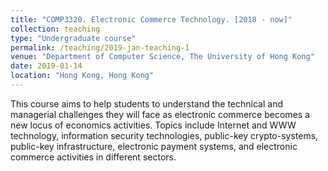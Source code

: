 ```yaml
---
title: "COMP3320. Electronic Commerce Technology. [2018 - now]"
collection: teaching
type: "Undergraduate course"
permalink: /teaching/2019-jan-teaching-1
venue: "Department of Computer Science, The University of Hong Kong"
date: 2019-01-14
location: "Hong Kong, Hong Kong"
---
```


This course aims to help students to understand the technical and managerial challenges they will face as electronic commerce becomes a new locus of economics activities. Topics include Internet and WWW technology, information security technologies, public-key crypto-systems, public-key infrastructure, electronic payment systems, and electronic commerce activities in different sectors.
